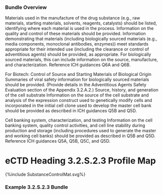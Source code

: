 ### Bundle Overview
Materials used in the manufacture of the drug substance (e.g., raw materials, starting materials, solvents, reagents, catalysts) should be listed, identifying where each material is used in the process. Information on the quality and control of these materials should be provided. Information demonstrating that materials (including biologically sourced materials (e.g., media components, monoclonal antibodies, enzymes)) meet standards appropriate for their intended use (including the clearance or control of adventitious agents) should be provided, as appropriate. For biologically sourced materials, this can include information on the source, manufacture, and characterization. Reference ICH guidances Q6A and Q6B. 


For Biotech:  Control of Source and Starting Materials of Biological Origin Summaries of viral safety information for biologically sourced materials should be provided. (Provide details in the Adventitious Agents Safety Evaluation section of the Appendix 3.2.A.2.) 
Source, history, and generation of the cell substrate Information on the source of the cell substrate and analysis of the expression construct used to genetically modify cells and incorporated in the initial cell clone used to develop the master cell bank should be provided as described in ICH guidances Q5B and Q5D. 


Cell banking system, characterization, and testing Information on the cell banking system, quality control activities, and cell line stability during production and storage (including procedures used to generate the master and working cell banks) should be provided as described in Q5B and Q5D. Reference ICH guidances Q5A, Q5B, Q5C, and Q5D. 

# eCTD Heading 3.2.S.2.3 Profile Map

<div>{%include SubstanceControlMat.svg%}</div>

### Example 3.2.S.2.3 Bundle